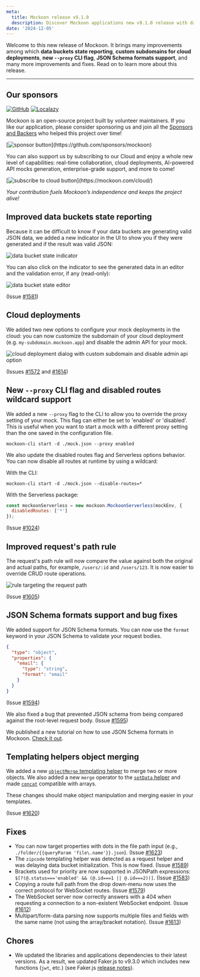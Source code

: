 ```yaml
---
meta:
  title: Mockoon release v9.1.0
  description: Discover Mockoon applications new v9.1.0 release with data buckets state reporting, custom subdomains for cloud deployments, new --proxy CLI flag, JSON Schema formats support, and many more improvements and fixes
date: '2024-12-05'
---
```


Welcome to this new release of Mockoon. It brings many improvements among which **data buckets state reporting**, **custom subdomains for cloud deployments**, **new `--proxy` CLI flag**, **JSON Schema formats support**, and many more improvements and fixes.
Read on to learn more about this release.

---

## Our sponsors

[![GitHub](https://mockoon.com/images/sponsors/github.png)](https://github.blog/2023-04-12-github-accelerator-our-first-cohort-and-whats-next/)
[![Localazy](https://mockoon.com/images/sponsors/localazy.png)](https://localazy.com/register?ref=a9CiDC61gOac-azO)

Mockoon is an open-source project built by volunteer maintainers. If you like our application, please consider sponsoring us and join all the [Sponsors and Backers](https://github.com/mockoon/mockoon/blob/main/backers.md) who helped this project over time!

[![sponsor button](https://mockoon.com/images/sponsor-btn-250.png?)](https://github.com/sponsors/mockoon)

You can also support us by subscribing to our Cloud and enjoy a whole new level of capabilities: real-time collaboration, cloud deployments, AI-powered API mocks generation, enterprise-grade support, and more to come!

[![subscribe to cloud button](https://mockoon.com/images/cloud-btn-250.png?)](https://mockoon.com/cloud/)

_Your contribution fuels Mockoon’s independence and keeps the project alive!_

## Improved data buckets state reporting

Because it can be difficult to know if your data buckets are generating valid JSON data, we added a new indicator in the UI to show you if they were generated and if the result was valid JSON:

![data bucket state indicator](/images/releases/9.1.0/data-bucket-state-indicator.png)

You can also click on the indicator to see the generated data in an editor and the validation error, if any (read-only):

![data bucket state editor](/images/releases/9.1.0/data-bucket-state-editor.png)

(Issue [#1581](https://github.com/mockoon/mockoon/issues/1581))

## Cloud deployments

We added two new options to configure your mock deployments in the cloud: you can now customize the subdomain of your cloud deployment (e.g. `my-subdomain.mockoon.app`) and disable the admin API for your mock.

![cloud deployment dialog with custom subdomain and disable admin api option](/images/releases/9.1.0/cloud-deployment-subdomain-disable-admin-api.png)

(Issues [#1572](https://github.com/mockoon/mockoon/issues/1572) and [#1614](https://github.com/mockoon/mockoon/issues/1614))

## New `--proxy` CLI flag and disabled routes wildcard support

We added a new `--proxy` flag to the CLI to allow you to override the proxy setting of your mock. This flag can either be set to 'enabled' or 'disabled'. This is useful when you want to start a mock with a different proxy setting than the one saved in the configuration file.

`mockoon-cli start -d ./mock.json --proxy enabled`

We also update the disabled routes flag and Serverless options behavior. You can now disable all routes at runtime by using a wildcard:

With the CLI:

`mockoon-cli start -d ./mock.json --disable-routes=*`

With the Serverless package:

```javascript
const mockoonServerless = new mockoon.MockoonServerless(mockEnv, {
  disabledRoutes: ['*']
});
```

(Issue [#1024](https://github.com/mockoon/mockoon/issues/1024))

## Improved request's path rule

The request's path rule will now compare the value against both the original and actual paths, for example, `/users/:id` and `/users/123`. It is now easier to override CRUD route operations.

![rule targeting the request path](/images/releases/9.1.0/rule-targeting-request-path.png)

(Issue [#1605](https://github.com/mockoon/mockoon/issues/1605))

## JSON Schema formats support and bug fixes

We added support for JSON Schema formats. You can now use the `format` keyword in your JSON Schema to validate your request bodies.

```json
{
  "type": "object",
  "properties": {
    "email": {
      "type": "string",
      "format": "email"
    }
  }
}
```

(Issue [#1594](https://github.com/mockoon/mockoon/issues/1594))

We also fixed a bug that prevented JSON schema from being compared against the root-level request body.
(Issue [#1595](https://github.com/mockoon/mockoon/issues/1595))

We published a new tutorial on how to use JSON Schema formats in Mockoon. [Check it out](https://mockoon.com/tutorials/validate-requests-payload-json-schema/).

## Templating helpers object merging

We added a new [`objectMerge` templating helper](https://mockoon.com/docs/latest/templating/mockoon-helpers/#objectmerge) to merge two or more objects. We also added a new `merge` operator to the [`setData` helper](https://mockoon.com/docs/latest/templating/mockoon-helpers/#setdata) and made [`concat`](https://mockoon.com/docs/latest/templating/mockoon-helpers/#concat) compatible with arrays.

These changes should make object manipulation and merging easier in your templates.

(Issue [#1620](https://github.com/mockoon/mockoon/issues/1620))

## Fixes

- You can now target properties with dots in the file path input (e.g., `./folder/{{queryParam 'file\.name'}}.json`). (Issue [#1623](https://github.com/mockoon/mockoon/issues/1623))
- The `zipcode` templating helper was detected as a request helper and was delaying data bucket initialization. This is now fixed. (Issue [#1589](https://github.com/mockoon/mockoon/issues/1589))
- Brackets used for priority are now supported in JSONPath expressions: `$[?(@.status==='enabled' && (@.id===1 || @.id===2))]`. (Issue [#1583](https://github.com/mockoon/mockoon/issues/1583))
- Copying a route full path from the drop down-menu now uses the correct protocol for WebSocket routes. (Issue [#1579](https://github.com/mockoon/mockoon/issues/1579))
- The WebSocket server now correctly answers with a 404 when requesting a connection to a non-existent WebSocket endpoint. (Issue [#1612](https://github.com/mockoon/mockoon/issues/1612))
- Multipart/form-data parsing now supports multiple files and fields with the same name (not using the array/bracket notation). (Issue [#1613](https://github.com/mockoon/mockoon/issues/1613))

## Chores

- We updated the libraries and applications dependencies to their latest versions. As a result, we updated Faker.js to v9.3.0 which includes new functions (`jwt`, etc.) (see Faker.js [release notes](https://github.com/faker-js/faker/releases)).
